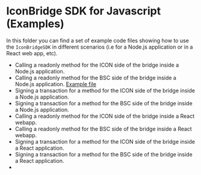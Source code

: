 # IconBridge SDK for Javascript (Examples)

In this folder you can find a set of example code files showing how to use the `IconBridgeSDK` in different scenarios (i.e for a Node.js application or in a React web app, etc).

* Calling a readonly method for the ICON side of the bridge inside a Node.js application.
* Calling a readonly method for the BSC side of the bridge inside a Node.js application. [Example file](readonly-bsc-node.js)
* Signing a transaction for a method for the ICON side of the bridge inside a Node.js application.
* Signing a transaction for a method for the BSC side of the bridge inside a Node.js application.
* Calling a readonly method for the ICON side of the bridge inside a React webapp.
* Calling a readonly method for the BSC side of the bridge inside a React webapp.
* Signing a transaction for a method for the ICON side of the bridge inside a React application.
* Signing a transaction for a method for the BSC side of the bridge inside a React application.
*
